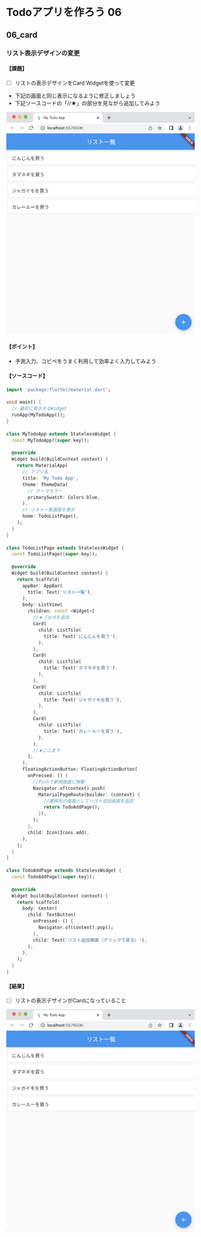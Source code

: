# Todoアプリを作ろう 06

## 06_card

### リスト表示デザインの変更

#### **【課題】**

- [ ] リストの表示デザインをCard Widgetを使って変更
- 下記の画面と同じ表示になるように修正しましょう
- 下記ソースコードの「//★」の部分を見ながら追加してみよう

![課題画像](img/06_result.png)
  
#### **【ポイント】**

- 予測入力、コピペをうまく利用して効率よく入力してみよう
  
#### **【ソースコード】**

```Dart
import 'package:flutter/material.dart';

void main() {
  // 最初に表示するWidget
  runApp(MyTodoApp());
}

class MyTodoApp extends StatelessWidget {
  const MyTodoApp({super.key});

  @override
  Widget build(BuildContext context) {
    return MaterialApp(
      // アプリ名
      title: 'My Todo App',
      theme: ThemeData(
        // テーマカラー
        primarySwatch: Colors.blue,
      ),
      // リスト一覧画面を表示
      home: TodoListPage(),
    );
  }
}

class TodoListPage extends StatelessWidget {
  const TodoListPage({super.key});

  @override
  Widget build(BuildContext context) {
    return Scaffold(
      appBar: AppBar(
        title: Text('リスト一覧'),
      ),
      body: ListView(
        children: const <Widget>[
          //★ Cardを追加
          Card(
            child: ListTile(
              title: Text('にんじんを買う'),
            ),
          ),
          Card(
            child: ListTile(
              title: Text('タマネギを買う'),
            ),
          ),
          Card(
            child: ListTile(
              title: Text('ジャガイモを買う'),
            ),
          ),
          Card(
            child: ListTile(
              title: Text('カレールーを買う'),
            ),
          ),
          //★ここまで
        ],
      ),
      floatingActionButton: FloatingActionButton(
        onPressed: () {
          //Pushで新規画面に移動
          Navigator.of(context).push(
            MaterialPageRoute(builder: (context) {
              //遷移先の画面としてリスト追加画面を指定
              return TodoAddPage();
            }),
          );
        },
        child: Icon(Icons.add),
      ),
    );
  }
}

class TodoAddPage extends StatelessWidget {
  const TodoAddPage({super.key});

  @override
  Widget build(BuildContext context) {
    return Scaffold(
      body: Center(
        child: TextButton(
          onPressed: () {
            Navigator.of(context).pop();
          },
          child: Text('リスト追加画面（クリックで戻る）'),
        ),
      ),
    );
  }
}
```

#### **【結果】**  

- [ ] リストの表示デザインがCardになっていること

![結果](img/06_result.png)
